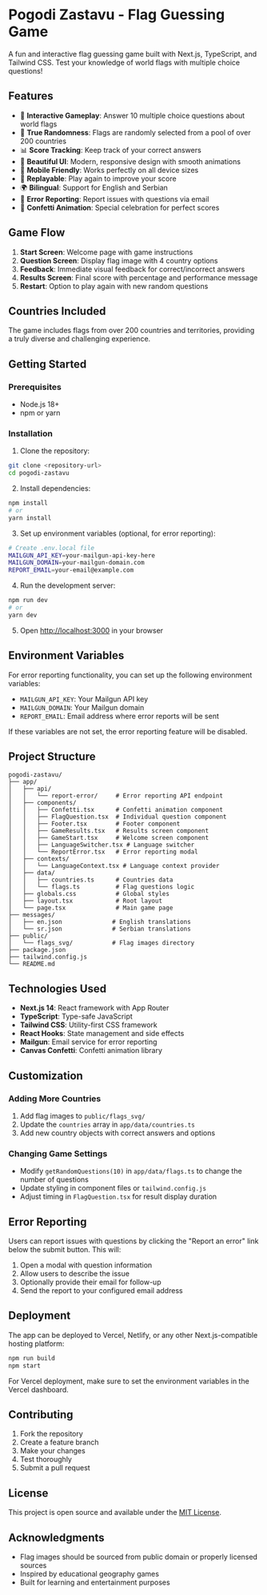 # Pogodi Zastavu - Flag Guessing Game

A fun and interactive flag guessing game built with Next.js, TypeScript, and Tailwind CSS. Test your knowledge of world flags with multiple choice questions!

## Features

- 🏁 **Interactive Gameplay**: Answer 10 multiple choice questions about world flags
- 🎯 **True Randomness**: Flags are randomly selected from a pool of over 200 countries
- 📊 **Score Tracking**: Keep track of your correct answers
- 🎨 **Beautiful UI**: Modern, responsive design with smooth animations
- 📱 **Mobile Friendly**: Works perfectly on all device sizes
- 🔄 **Replayable**: Play again to improve your score
- 🌍 **Bilingual**: Support for English and Serbian
- 🚩 **Error Reporting**: Report issues with questions via email
- 🎉 **Confetti Animation**: Special celebration for perfect scores

## Game Flow

1. **Start Screen**: Welcome page with game instructions
2. **Question Screen**: Display flag image with 4 country options
3. **Feedback**: Immediate visual feedback for correct/incorrect answers
4. **Results Screen**: Final score with percentage and performance message
5. **Restart**: Option to play again with new random questions

## Countries Included

The game includes flags from over 200 countries and territories, providing a truly diverse and challenging experience.

## Getting Started

### Prerequisites

- Node.js 18+ 
- npm or yarn

### Installation

1. Clone the repository:
```bash
git clone <repository-url>
cd pogodi-zastavu
```

2. Install dependencies:
```bash
npm install
# or
yarn install
```

3. Set up environment variables (optional, for error reporting):
```bash
# Create .env.local file
MAILGUN_API_KEY=your-mailgun-api-key-here
MAILGUN_DOMAIN=your-mailgun-domain.com
REPORT_EMAIL=your-email@example.com
```

4. Run the development server:
```bash
npm run dev
# or
yarn dev
```

5. Open [http://localhost:3000](http://localhost:3000) in your browser

## Environment Variables

For error reporting functionality, you can set up the following environment variables:

- `MAILGUN_API_KEY`: Your Mailgun API key
- `MAILGUN_DOMAIN`: Your Mailgun domain
- `REPORT_EMAIL`: Email address where error reports will be sent

If these variables are not set, the error reporting feature will be disabled.

## Project Structure

```
pogodi-zastavu/
├── app/
│   ├── api/
│   │   └── report-error/     # Error reporting API endpoint
│   ├── components/
│   │   ├── Confetti.tsx      # Confetti animation component
│   │   ├── FlagQuestion.tsx  # Individual question component
│   │   ├── Footer.tsx        # Footer component
│   │   ├── GameResults.tsx   # Results screen component
│   │   ├── GameStart.tsx     # Welcome screen component
│   │   ├── LanguageSwitcher.tsx # Language switcher
│   │   └── ReportError.tsx   # Error reporting modal
│   ├── contexts/
│   │   └── LanguageContext.tsx # Language context provider
│   ├── data/
│   │   ├── countries.ts      # Countries data
│   │   └── flags.ts          # Flag questions logic
│   ├── globals.css           # Global styles
│   ├── layout.tsx            # Root layout
│   └── page.tsx              # Main game page
├── messages/
│   ├── en.json              # English translations
│   └── sr.json              # Serbian translations
├── public/
│   └── flags_svg/           # Flag images directory
├── package.json
├── tailwind.config.js
└── README.md
```

## Technologies Used

- **Next.js 14**: React framework with App Router
- **TypeScript**: Type-safe JavaScript
- **Tailwind CSS**: Utility-first CSS framework
- **React Hooks**: State management and side effects
- **Mailgun**: Email service for error reporting
- **Canvas Confetti**: Confetti animation library

## Customization

### Adding More Countries

1. Add flag images to `public/flags_svg/`
2. Update the `countries` array in `app/data/countries.ts`
3. Add new country objects with correct answers and options

### Changing Game Settings

- Modify `getRandomQuestions(10)` in `app/data/flags.ts` to change the number of questions
- Update styling in component files or `tailwind.config.js`
- Adjust timing in `FlagQuestion.tsx` for result display duration

## Error Reporting

Users can report issues with questions by clicking the "Report an error" link below the submit button. This will:

1. Open a modal with question information
2. Allow users to describe the issue
3. Optionally provide their email for follow-up
4. Send the report to your configured email address

## Deployment

The app can be deployed to Vercel, Netlify, or any other Next.js-compatible hosting platform:

```bash
npm run build
npm start
```

For Vercel deployment, make sure to set the environment variables in the Vercel dashboard.

## Contributing

1. Fork the repository
2. Create a feature branch
3. Make your changes
4. Test thoroughly
5. Submit a pull request

## License

This project is open source and available under the [MIT License](LICENSE).

## Acknowledgments

- Flag images should be sourced from public domain or properly licensed sources
- Inspired by educational geography games
- Built for learning and entertainment purposes 